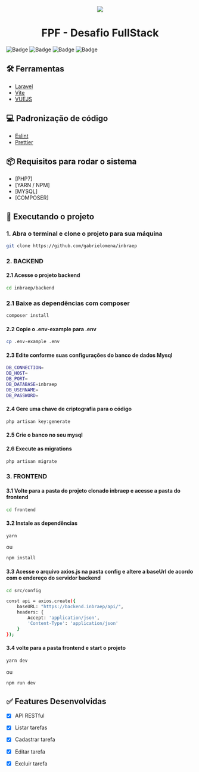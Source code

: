 <div align="center">
	<img src="https://inbraep.com.br/wp-content/uploads/2017/10/cropped-favicon-192x192.png" with="600"/>
	<h1>FPF - Desafio FullStack</h1>
</div>

![Badge](https://img.shields.io/badge/Version-1.0.0-%23542F61?style=for-the-badge&logo=appveyor)
![Badge](https://img.shields.io/badge/Laravel-v10.00-%233570B2?style=for-the-badge&logo=laravel)
![Badge](https://img.shields.io/badge/PHP-v^7.4-%2300B98E?style=for-the-badge&logo=php)
![Badge](https://img.shields.io/badge/Composer-v2.1.9-%2300B98E?style=for-the-badge&logo=appveyor)

## 🛠 Ferramentas

-   [Laravel](https://laravel.com/docs/10.x)
-   [Vite](https://vitejs.dev/)
-   [VUEJS](https://vuejs.org/)


## 💻 Padronização de código

-   [Eslint](https://eslint.org/)
-   [Prettier](https://prettier.io/)

## 📦 Requisitos para rodar o sistema

-   [PHP7]
-   [YARN / NPM]
-   [MYSQL]
-   [COMPOSER]

## 🚀 Executando o projeto
### 1. Abra o terminal e clone o projeto para sua máquina
```bash
git clone https://github.com/gabrielomena/inbraep
```
### 2. BACKEND
#### 2.1 Acesse o projeto backend
```bash
cd inbraep/backend
```
### 2.1 Baixe as dependências com composer
```bash
composer install
```
#### 2.2 Copie o .env-example para .env
```bash
cp .env-example .env
```
#### 2.3 Edite conforme suas configurações do banco de dados Mysql
```bash
DB_CONNECTION=
DB_HOST=
DB_PORT=
DB_DATABASE=inbraep
DB_USERNAME=
DB_PASSWORD=
```
#### 2.4 Gere uma chave de criptografia para o código
```bash
php artisan key:generate
```
#### 2.5 Crie o banco no seu mysql

#### 2.6 Execute as migrations
```bash
php artisan migrate
```
### 3. FRONTEND
#### 3.1 Volte para a pasta do projeto clonado inbraep e acesse a pasta do frontend
```bash
cd frontend
```
#### 3.2 Instale as dependências
```bash
yarn 
```
ou 
```bash
npm install
```
#### 3.3 Acesse o arquivo axios.js na pasta config e altere a baseUrl de acordo com o endereço do servidor backend
```bash
cd src/config 
```
```bash
const api = axios.create({
    baseURL: "https://backend.inbraep/api/",
    headers: {
        Accept: 'application/json',
        'Content-Type': 'application/json'
    }
});
```
#### 3.4 volte para a pasta frontend e start o projeto
```bash
yarn dev
```
ou 
```bash
npm run dev
```


## ✅ Features Desenvolvidas

-   [x] API RESTful
-   [x] Listar tarefas
-   [x] Cadastrar tarefa
-   [x] Editar tarefa
-   [x] Excluir tarefa

